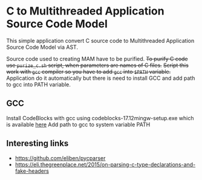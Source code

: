 # C to Multithreaded Application Source Code Model

This simple application convert C source code to Multithreaded Application Source Code Model via AST.

Source code used to creating MAM have to be purified.
~~To purify C code use `purize_c.sh` script, when parameters are names of C files.~~
~~Script this work with `gcc` compiler so you have to add `gcc` into `$PATH` variable.~~
Application do it automatically but there is need to install GCC and add path to gcc into PATH variable. 

## GCC
Install CodeBlocks with gcc using codeblocks-17.12mingw-setup.exe which is available [here](http://www.codeblocks.org/downloads/26)
Add path to gcc to system variable PATH

## Interesting links
- https://github.com/eliben/pycparser
- https://eli.thegreenplace.net/2015/on-parsing-c-type-declarations-and-fake-headers
